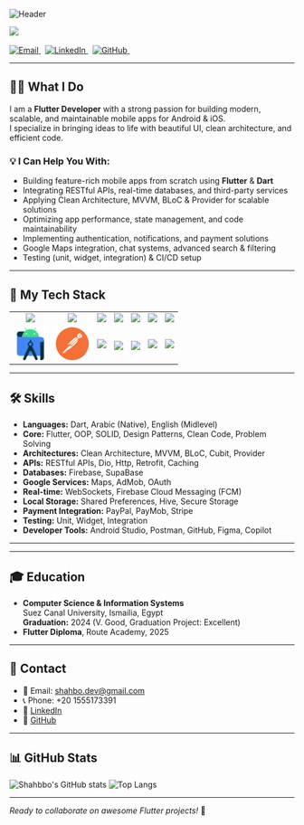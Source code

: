 ![Header](https://capsule-render.vercel.app/api?type=waving&color=0:42a5f5,100:478ed1&height=180&section=header&text=Mahmoud%20Shahbo%20👨‍💻&fontSize=35&fontColor=ffffff)

<p align="left">
  <img src="https://readme-typing-svg.herokuapp.com?font=Fira+Code&size=22&pause=1000&color=42A5F5&width=435&lines=Flutter+Developer;Open+To+Work;Always+Learning+Something+New" />
</p>

<p align="left">
  <a href="mailto:shahbo.dev@gmail.com">
    <img src="https://upload.wikimedia.org/wikipedia/commons/7/7e/Gmail_icon_%282020%29.svg" alt="Email" width="40" height="40"/>
  </a>
  &nbsp;
  <a href="https://www.linkedin.com/in/mahmoud-shahbo-71b4232a4">
    <img src="https://cdn-icons-png.flaticon.com/512/174/174857.png" alt="LinkedIn" width="40" height="40"/>
  </a>
  &nbsp;
  <a href="https://github.com/shahbbo">
    <img src="https://cdn-icons-png.flaticon.com/512/25/25231.png" alt="GitHub" width="40" height="40"/>
  </a>
  &nbsp;
</p>


---

## 👨‍💻 What I Do

I am a **Flutter Developer** with a strong passion for building modern, scalable, and maintainable mobile apps for Android & iOS.  
I specialize in bringing ideas to life with beautiful UI, clean architecture, and efficient code.

### 💡 I Can Help You With:
- Building feature-rich mobile apps from scratch using **Flutter** & **Dart**
- Integrating RESTful APIs, real-time databases, and third-party services
- Applying Clean Architecture, MVVM, BLoC & Provider for scalable solutions
- Optimizing app performance, state management, and code maintainability
- Implementing authentication, notifications, and payment solutions
- Google Maps integration, chat systems, advanced search & filtering
- Testing (unit, widget, integration) & CI/CD setup

---

## 🧰 My Tech Stack

<table>
  <tr>
    <td align="center">
      <img src="https://cdn.jsdelivr.net/gh/devicons/devicon/icons/flutter/flutter-original.svg" width="60" />
    </td>
    <td align="center">
      <img src="https://cdn.jsdelivr.net/gh/devicons/devicon/icons/dart/dart-original.svg" width="60" />
    </td>
    <td align="center">
      <img src="https://cdn.jsdelivr.net/gh/devicons/devicon/icons/firebase/firebase-plain.svg" width="60" />
    </td>
    <td align="center">
      <img src="https://raw.githubusercontent.com/simple-icons/simple-icons/develop/icons/supabase.svg" width="60"/>
      <td align="center">
      <img src="https://cdn.worldvectorlogo.com/logos/google-maps-2020-icon.svg" width="60"/>
    </td>
    </td>
    <td align="center">
      <img src="https://cdn.jsdelivr.net/gh/devicons/devicon/icons/github/github-original.svg" width="60" />
    </td>
    <td align="center">
      <img src="https://cdn.jsdelivr.net/gh/devicons/devicon/icons/figma/figma-original.svg" width="60" />
    </td>
  </tr>
  <tr>
    <td align="center">
      <img src="https://raw.githubusercontent.com/devicons/devicon/master/icons/androidstudio/androidstudio-original.svg" width="60" />
    </td>
    <td align="center">
      <img src="https://raw.githubusercontent.com/devicons/devicon/master/icons/postman/postman-original.svg" width="60" />
    </td>
    <td align="center">
     <img src="https://www.svgrepo.com/show/331592/stripe-v2.svg" width="60" />
    </td>
    <td align="center">
      <img src="https://upload.wikimedia.org/wikipedia/commons/thumb/0/06/PayPal_2024_%28Stacked_alt%29.svg/1200px-PayPal_2024_%28Stacked_alt%29.svg.png" width="60" style="vertical-align: middle;" />
    </td>
    <td align="center">
      <img src="https://images.dailynewsegypt.com/2018/09/3-2-paymoblogo.png" width="60" style="vertical-align: middle;" />
    </td>
    <td align="center">
     <img src="https://bloclibrary.dev/_astro/bloc.DJLDGT9c_A0IIg.svg" width="80"/>
    </td>
    <td align="center">
      <img src="https://firebase.google.com/downloads/brand-guidelines/PNG/logo-logomark.png" width="60"/>
    </td>
  </tr>
</table>



---

## 🛠️ Skills

- **Languages:** Dart, Arabic (Native), English (Midlevel)
- **Core:** Flutter, OOP, SOLID, Design Patterns, Clean Code, Problem Solving
- **Architectures:** Clean Architecture, MVVM, BLoC, Cubit, Provider
- **APIs:** RESTful APIs, Dio, Http, Retrofit, Caching
- **Databases:** Firebase, SupaBase
- **Google Services:** Maps, AdMob, OAuth
- **Real-time:** WebSockets, Firebase Cloud Messaging (FCM)
- **Local Storage:** Shared Preferences, Hive, Secure Storage
- **Payment Integration:** PayPal, PayMob, Stripe
- **Testing:** Unit, Widget, Integration
- **Developer Tools:** Android Studio, Postman, GitHub, Figma, Copilot

---


---

## 🎓 Education

- **Computer Science & Information Systems**  
  Suez Canal University, Ismailia, Egypt  
  **Graduation:** 2024 (V. Good, Graduation Project: Excellent)
- **Flutter Diploma**, Route Academy, 2025

---

## 📩 Contact

- 📧 Email: shahbo.dev@gmail.com  
- 📞 Phone: +20 1555173391  
- 🔗 [LinkedIn](https://www.linkedin.com/in/mahmoud-shahbo-71b4232a4)  
- 🐙 [GitHub](https://github.com/shahbbo?tab=repositories)

---

## 📊 GitHub Stats

![Shahbbo's GitHub stats](https://github-readme-stats.vercel.app/api?username=shahbbo&show_icons=true&theme=radical)
![Top Langs](https://github-readme-stats.vercel.app/api/top-langs/?username=shahbbo&layout=compact&theme=radical)

---

_Ready to collaborate on awesome Flutter projects!_ 🚀
